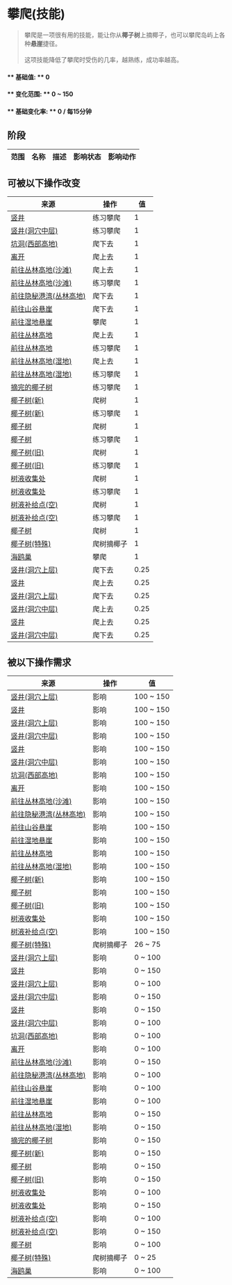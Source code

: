# 攀爬(技能)  
> 攀爬是一项很有用的技能，能让你从<b>椰子树</b>上摘椰子，也可以攀爬岛屿上各种<b>悬崖</b>捷径。<br><br>这项技能降低了攀爬时受伤的几率，越熟练，成功率越高。  
  
#### ** 基础值: ** 0   
#### ** 变化范围: ** 0 ~ 150  
#### ** 基础变化率: ** 0 / 每15分钟  
## 阶段  
范围  |  名称  |  描述  |  影响状态  |  影响动作  
----  |  ----  |  ----  |  ----  |  ----  
## 可被以下操作改变  
来源  |  操作  |  值  
----  |  ----  |  ----  
[竖井](ShaftFloodedChamberToCrystalChamber.md)  |  练习攀爬  |  1  
[竖井(洞穴中层)](ShaftLowChamberToMidChamber.md)  |  练习攀爬  |  1  
[坑洞(西部高地)](HighlandHoleEntrance.md)  |  爬下去  |  1  
[离开](HighlandHoleExit.md)  |  爬上去  |  1  
[前往丛林高地(沙滩)](Path_CoveToJungleHighlands.md)  |  爬上去  |  1  
[前往丛林高地(沙滩)](Path_CoveToJungleHighlands.md)  |  练习攀爬  |  1  
[前往隐秘港湾(丛林高地)](Path_JungleHighlandsToCove.md)  |  爬下去  |  1  
[前往山谷悬崖](Path_JungleHighlandsToValley.md)  |  爬下去  |  1  
[前往湿地悬崖](Path_JungleHighlandsToWetlands.md)  |  攀爬  |  1  
[前往丛林高地](Path_ValleyToJungleHighlands.md)  |  爬上去  |  1  
[前往丛林高地](Path_ValleyToJungleHighlands.md)  |  练习攀爬  |  1  
[前往丛林高地(湿地)](Path_WetlandsToJungleHighlands.md)  |  爬上去  |  1  
[前往丛林高地(湿地)](Path_WetlandsToJungleHighlands.md)  |  练习攀爬  |  1  
[摘完的椰子树](PalmTreeCleared.md)  |  练习攀爬  |  1  
[椰子树(新)](PalmTreeNew.md)  |  爬树  |  1  
[椰子树(新)](PalmTreeNew.md)  |  练习攀爬  |  1  
[椰子树](PalmTreeNewMultiEventOld.md)  |  爬树  |  1  
[椰子树](PalmTreeNewMultiEventOld.md)  |  练习攀爬  |  1  
[椰子树(旧)](PalmTreeOld.md)  |  爬树  |  1  
[椰子树(旧)](PalmTreeOld.md)  |  练习攀爬  |  1  
[树液收集处](PalmTreeSapStation.md)  |  爬树  |  1  
[树液收集处](PalmTreeSapStation.md)  |  练习攀爬  |  1  
[树液补给点(空)](PalmTreeSapStationEmpty.md)  |  爬树  |  1  
[树液补给点(空)](PalmTreeSapStationEmpty.md)  |  练习攀爬  |  1  
[椰子树](PalmTree_IH.md)  |  爬树  |  1  
[椰子树(特殊)](PalmTree_Unique.md)  |  爬树摘椰子  |  1  
[海鸥巢](SeagullNest.md)  |  攀爬  |  1  
[竖井(洞穴上层)](ShaftCrystalChamberToFloodedChamber.md)  |  爬下去  |  0.25  
[竖井](ShaftFloodedChamberToCrystalChamber.md)  |  爬上去  |  0.25  
[竖井(洞穴上层)](ShaftHighChamberToMidChamber.md)  |  爬下去  |  0.25  
[竖井(洞穴中层)](ShaftLowChamberToMidChamber.md)  |  爬上去  |  0.25  
[竖井](ShaftMidChamberToHighChamber.md)  |  爬上去  |  0.25  
[竖井(洞穴中层)](ShaftMidChamberToLowChamber.md)  |  爬下去  |  0.25  
## 被以下操作需求  
来源  |  操作  |  值  
----  |  ----  |  ----  
[竖井(洞穴上层)](ShaftCrystalChamberToFloodedChamber.md)  |  影响  |  100 ~ 150  
[竖井](ShaftFloodedChamberToCrystalChamber.md)  |  影响  |  100 ~ 150  
[竖井(洞穴上层)](ShaftHighChamberToMidChamber.md)  |  影响  |  100 ~ 150  
[竖井(洞穴中层)](ShaftLowChamberToMidChamber.md)  |  影响  |  100 ~ 150  
[竖井](ShaftMidChamberToHighChamber.md)  |  影响  |  100 ~ 150  
[竖井(洞穴中层)](ShaftMidChamberToLowChamber.md)  |  影响  |  100 ~ 150  
[坑洞(西部高地)](HighlandHoleEntrance.md)  |  影响  |  100 ~ 150  
[离开](HighlandHoleExit.md)  |  影响  |  100 ~ 150  
[前往丛林高地(沙滩)](Path_CoveToJungleHighlands.md)  |  影响  |  100 ~ 150  
[前往隐秘港湾(丛林高地)](Path_JungleHighlandsToCove.md)  |  影响  |  100 ~ 150  
[前往山谷悬崖](Path_JungleHighlandsToValley.md)  |  影响  |  100 ~ 150  
[前往湿地悬崖](Path_JungleHighlandsToWetlands.md)  |  影响  |  100 ~ 150  
[前往丛林高地](Path_ValleyToJungleHighlands.md)  |  影响  |  100 ~ 150  
[前往丛林高地(湿地)](Path_WetlandsToJungleHighlands.md)  |  影响  |  100 ~ 150  
[椰子树(新)](PalmTreeNew.md)  |  影响  |  100 ~ 150  
[椰子树](PalmTreeNewMultiEventOld.md)  |  影响  |  100 ~ 150  
[椰子树(旧)](PalmTreeOld.md)  |  影响  |  100 ~ 150  
[树液收集处](PalmTreeSapStation.md)  |  影响  |  100 ~ 150  
[树液补给点(空)](PalmTreeSapStationEmpty.md)  |  影响  |  100 ~ 150  
[椰子树(特殊)](PalmTree_Unique.md)  |  爬树摘椰子  |  26 ~ 75  
[竖井(洞穴上层)](ShaftCrystalChamberToFloodedChamber.md)  |  影响  |  0 ~ 100  
[竖井](ShaftFloodedChamberToCrystalChamber.md)  |  影响  |  0 ~ 150  
[竖井(洞穴上层)](ShaftHighChamberToMidChamber.md)  |  影响  |  0 ~ 100  
[竖井(洞穴中层)](ShaftLowChamberToMidChamber.md)  |  影响  |  0 ~ 150  
[竖井](ShaftMidChamberToHighChamber.md)  |  影响  |  0 ~ 150  
[竖井(洞穴中层)](ShaftMidChamberToLowChamber.md)  |  影响  |  0 ~ 100  
[坑洞(西部高地)](HighlandHoleEntrance.md)  |  影响  |  0 ~ 100  
[离开](HighlandHoleExit.md)  |  影响  |  0 ~ 100  
[前往丛林高地(沙滩)](Path_CoveToJungleHighlands.md)  |  影响  |  0 ~ 150  
[前往隐秘港湾(丛林高地)](Path_JungleHighlandsToCove.md)  |  影响  |  0 ~ 100  
[前往山谷悬崖](Path_JungleHighlandsToValley.md)  |  影响  |  0 ~ 100  
[前往湿地悬崖](Path_JungleHighlandsToWetlands.md)  |  影响  |  0 ~ 100  
[前往丛林高地](Path_ValleyToJungleHighlands.md)  |  影响  |  0 ~ 150  
[前往丛林高地(湿地)](Path_WetlandsToJungleHighlands.md)  |  影响  |  0 ~ 150  
[摘完的椰子树](PalmTreeCleared.md)  |  影响  |  0 ~ 150  
[椰子树(新)](PalmTreeNew.md)  |  影响  |  0 ~ 150  
[椰子树](PalmTreeNewMultiEventOld.md)  |  影响  |  0 ~ 150  
[椰子树(旧)](PalmTreeOld.md)  |  影响  |  0 ~ 150  
[树液收集处](PalmTreeSapStation.md)  |  影响  |  0 ~ 100  
[树液收集处](PalmTreeSapStation.md)  |  影响  |  0 ~ 150  
[树液补给点(空)](PalmTreeSapStationEmpty.md)  |  影响  |  0 ~ 100  
[树液补给点(空)](PalmTreeSapStationEmpty.md)  |  影响  |  0 ~ 150  
[椰子树](PalmTree_IH.md)  |  影响  |  0 ~ 100  
[椰子树(特殊)](PalmTree_Unique.md)  |  爬树摘椰子  |  0 ~ 25  
[海鸥巢](SeagullNest.md)  |  影响  |  0 ~ 100  

